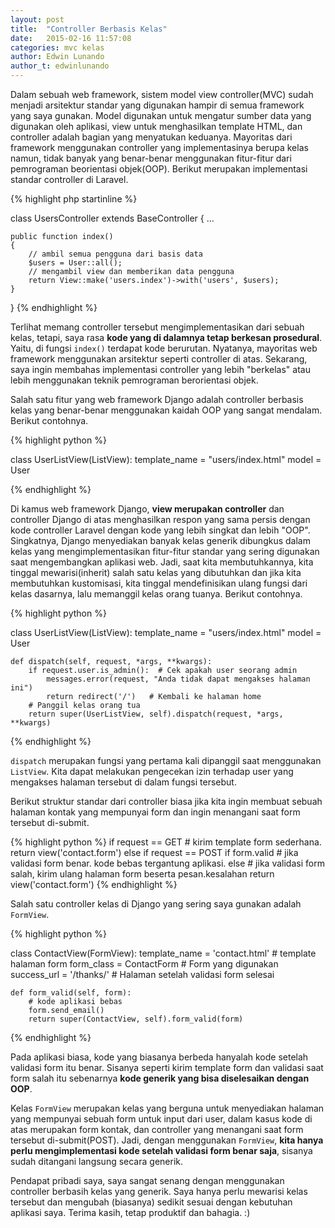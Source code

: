 ```yaml
---
layout: post
title:  "Controller Berbasis Kelas"
date:   2015-02-16 11:57:08
categories: mvc kelas
author: Edwin Lunando
author_t: edwinlunando
---
```


Dalam sebuah web framework, sistem model view controller(MVC) sudah menjadi arsitektur standar yang digunakan hampir di semua framework yang saya gunakan. Model digunakan untuk mengatur sumber data yang digunakan oleh aplikasi, view untuk menghasilkan template HTML, dan controller adalah bagian yang menyatukan keduanya. Mayoritas dari framework menggunakan controller yang implementasinya berupa kelas namun, tidak banyak yang benar-benar menggunakan fitur-fitur dari pemrograman beorientasi objek(OOP). Berikut merupakan implementasi standar controller di Laravel.

{% highlight php startinline %}

class UsersController extends BaseController {
    ...

    public function index()
    {
        // ambil semua pengguna dari basis data
        $users = User::all();
        // mengambil view dan memberikan data pengguna
        return View::make('users.index')->with('users', $users);
    }
}
{% endhighlight %}

Terlihat memang controller tersebut mengimplementasikan dari sebuah kelas, tetapi, saya rasa **kode yang di dalamnya tetap berkesan prosedural**. Yaitu, di fungsi `index()` terdapat kode berurutan. Nyatanya, mayoritas web framework menggunakan arsitektur seperti controller di atas. Sekarang, saya ingin membahas implementasi controller yang lebih "berkelas" atau lebih menggunakan teknik pemrograman berorientasi objek.

Salah satu fitur yang web framework Django adalah controller berbasis kelas yang benar-benar menggunakan kaidah OOP yang sangat mendalam. Berikut contohnya.

{% highlight python %}

class UserListView(ListView):
    template_name = "users/index.html"
    model = User

{% endhighlight %}

Di kamus web framework Django, **view merupakan controller** dan controller Django di atas menghasilkan respon yang sama persis dengan kode controller Laravel dengan kode yang lebih singkat dan lebih "OOP". Singkatnya, Django menyediakan banyak kelas generik dibungkus dalam kelas yang mengimplementasikan fitur-fitur standar yang sering digunakan saat mengembangkan aplikasi web. Jadi, saat kita membutuhkannya, kita tinggal mewarisi(inherit) salah satu kelas yang dibutuhkan dan jika kita membutuhkan kustomisasi, kita tinggal mendefinisikan ulang fungsi dari kelas dasarnya, lalu memanggil kelas orang tuanya. Berikut contohnya.

{% highlight python %}

class UserListView(ListView):
    template_name = "users/index.html"
    model = User

    def dispatch(self, request, *args, **kwargs):
        if request.user.is_admin():  # Cek apakah user seorang admin
            messages.error(request, "Anda tidak dapat mengakses halaman ini")
            return redirect('/')   # Kembali ke halaman home
        # Panggil kelas orang tua
        return super(UserListView, self).dispatch(request, *args, **kwargs)

{% endhighlight %}

`dispatch` merupakan fungsi yang pertama kali dipanggil saat menggunakan `ListView`. Kita dapat melakukan pengecekan izin terhadap user yang mengakses halaman tersebut di dalam fungsi tersebut.

Berikut struktur standar dari controller biasa jika kita ingin membuat sebuah halaman kontak yang mempunyai form dan ingin menangani saat form tersebut di-submit.

{% highlight python %}
if request == GET
    # kirim template form sederhana.
    return view('contact.form')
else if request == POST
    if form.valid
        # jika validasi form benar. kode bebas tergantung aplikasi.
    else
        # jika validasi form salah, kirim ulang halaman form beserta pesan.kesalahan
        return view('contact.form')
{% endhighlight %}

Salah satu controller kelas di Django yang sering saya gunakan adalah `FormView`.

{% highlight python %}

class ContactView(FormView):
    template_name = 'contact.html'  # template halaman form
    form_class = ContactForm  # Form yang digunakan
    success_url = '/thanks/'  # Halaman setelah validasi form selesai

    def form_valid(self, form):
        # kode aplikasi bebas
        form.send_email()
        return super(ContactView, self).form_valid(form)

{% endhighlight %}

Pada aplikasi biasa, kode yang biasanya berbeda hanyalah kode setelah validasi form itu benar. Sisanya seperti kirim template form dan validasi saat form salah itu sebenarnya **kode generik yang bisa diselesaikan dengan OOP**.

Kelas `FormView` merupakan kelas yang berguna untuk menyediakan halaman yang mempunyai sebuah form untuk input dari user, dalam kasus kode di atas merupakan form kontak, dan controller yang menangani saat form tersebut di-submit(POST). Jadi, dengan menggunakan `FormView`, **kita hanya perlu mengimplementasi kode setelah validasi form benar saja**, sisanya sudah ditangani langsung secara generik.

Pendapat pribadi saya, saya sangat senang dengan menggunakan controller berbasih kelas yang generik. Saya hanya perlu mewarisi kelas tersebut dan mengubah (biasanya) sedikit sesuai dengan kebutuhan aplikasi saya. Terima kasih, tetap produktif dan bahagia. :)
